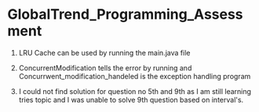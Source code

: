 # GlobalTrend_Programming_Assessment

1) LRU Cache can be used by running the main.java file
2) ConcurrentModification tells the error by running and Concurrwent_modification_handeled is the exception handling program

3) I could not find solution for question no 5th and 9th as I am still learning tries topic and I was unable to solve 9th question based on interval's.
